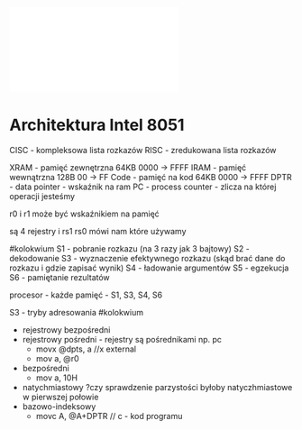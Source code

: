 ![](Notatki/Semestr%204/Podstawy%20techniki%20mikroprocesorowej%201/Wykłady/Wykład%202/PTM-wyk-2.pdf)
# Architektura Intel 8051

CISC - kompleksowa lista rozkazów
RISC - zredukowana lista rozkazów

XRAM - pamięć zewnętrzna 64KB 0000 -> FFFF
IRAM - pamięć wewnątrzna 128B 00 -> FF
Code - pamięć na kod 64KB 0000 -> FFFF
DPTR - data pointer - wskaźnik na ram
PC - process counter - zlicza na której operacji jesteśmy

r0 i r1 może być wskaźnikiem na pamięć

są 4 rejestry i rs1 rs0 mówi nam które używamy



#kolokwium
S1 - pobranie rozkazu (na 3 razy jak 3 bajtowy)
S2 - dekodowanie
S3 - wyznaczenie efektywnego rozkazu (skąd brać dane do rozkazu i gdzie zapisać wynik)
S4 - ładowanie argumentów 
S5 - egzekucja
S6 - pamiętanie rezultatów

procesor - każde
pamięć - S1, S3, S4, S6




S3 - tryby adresowania #kolokwium
- rejestrowy bezpośredni
- rejestrowy pośredni - rejestry są pośrednikami np. pc
	- movx @dpts, a //x external
	- mov a, @r0
- bezpośredni
	- mov a, 10H
- natychmiastowy ?czy sprawdzenie parzystości byłoby natyczhmiastowe w pierwszej połowie
- bazowo-indeksowy
	- movc A, @A+DPTR // c - kod programu



